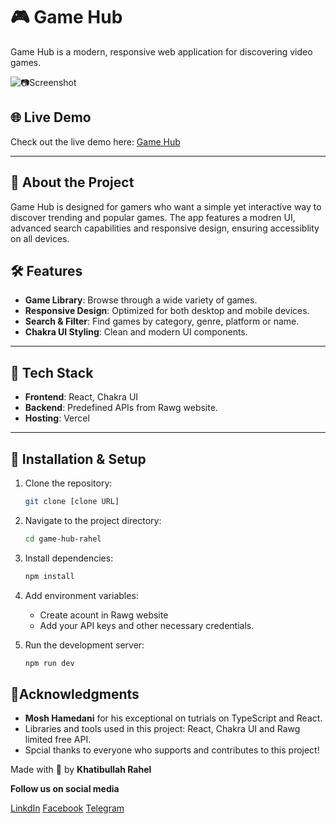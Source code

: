 # 🎮 Game Hub

Game Hub is a modern, responsive web application for discovering video games.

![📷Screenshot](./public/)

## 🌐 Live Demo

Check out the live demo here: [Game Hub](https://game-hub-rahel-lchsei6ch-rahels-projects-01e97b83.vercel.app/)

---

## 🧐 About the Project

Game Hub is designed for gamers who want a simple yet interactive way to discover trending and popular games.
The app features a modren UI, advanced search capabilities and responsive design, ensuring accessiblity on all devices.

## 🛠️ Features

- **Game Library**: Browse through a wide variety of games.
- **Responsive Design**: Optimized for both desktop and mobile devices.
- **Search & Filter**: Find games by category, genre, platform or name.
- **Chakra UI Styling**: Clean and modern UI components.

---

## 🚀 Tech Stack

- **Frontend**: React, Chakra UI
- **Backend**: Predefined APIs from Rawg website.
- **Hosting**: Vercel

---

## 🚧 Installation & Setup

1. Clone the repository:

   ```bash
   git clone [clone URL]

   ```

2. Navigate to the project directory:

   ```bash
   cd game-hub-rahel

   ```

3. Install dependencies:

   ```bash
   npm install

   ```

4. Add environment variables:

   - Create acount in Rawg website
   - Add your API keys and other necessary credentials.

5. Run the development server:
   ```bash
   npm run dev
   ```

## 👐Acknowledgments

- **Mosh Hamedani** for his exceptional on tutrials on TypeScript and React.
- Libraries and tools used in this project: React, Chakra UI and Rawg limited free API.
- Spcial thanks to everyone who supports and contributes to this project!

Made with 💜 by **Khatibullah Rahel**

**Follow us on social media**

[LinkdIn](https://www.linkedin.com/in/khatibullah-rahel-a93a74281/)
[Facebook](https://www.facebook.com/khatibullah.asaad.7)
[Telegram](https://t.me/rahel_023)
